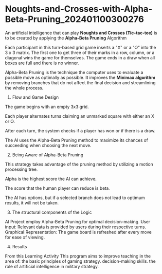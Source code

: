 # Noughts-and-Crosses-with-Alpha-Beta-Pruning_202401100300276


An artificial intelligence that can play **Noughts and Crosses (Tic-tac-toe)** is to be created by applying the **Alpha-Beta Pruning** Algorithm

Each participant in this turn-based grid game inserts a "X" or a "O" into the 3 x 3 matrix. The first one to get three of their marks in a row, column, or a diagonal wins the game for themselves. The game ends in a draw when all boxes are full and there is no winner.  



Alpha-Beta Pruning is the technique the computer uses to evaluate a possible move as optimally as possible. It improves the **Minimax algorithm** by removing branches that do not affect the final decision and streamlining the whole process.  

1. Flow and Game Design

The game begins with an empty 3x3 grid. 

Each player alternates turns claiming an unmarked square with either an X or O. 

After each turn, the system checks if a player has won or if there is a draw. 

The AI uses the Alpha-Beta Pruning method to maximize its chances of succeeding when choosing the next move. 

2. Being Aware of Alpha-Beta Pruning

This strategy takes advantage of the pruning method by utilizing a motion processing tree. 

Alpha is the highest score the AI can achieve. 

The score that the human player can reduce is beta. 

The AI has options, but if a selected branch does not lead to optimum results, it will not be taken.

3. The structural components of the Logic

AI Project employ Alpha-Beta Pruning for optimal decision-making. User input: Relevant data is provided by users during their respective turns. Graphical Representation: The game board is refreshed after every move for ease of viewing.
   
4. Results

From this Learning Activity This program aims to improve teaching in the area of: the basic principles of gaming strategy. decision-making skills. the role of artificial intelligence in military strategy.
